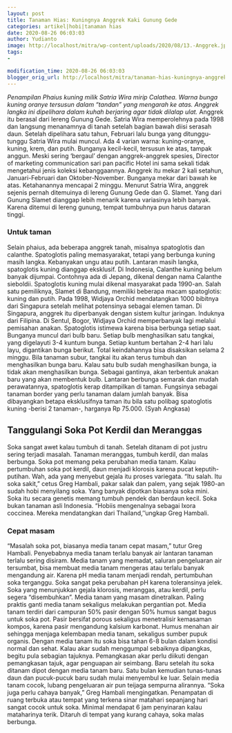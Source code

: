 ```yaml
---
layout: post
title: Tanaman Hias: Kuningnya Anggrek Kaki Gunung Gede
categories: artikel|hobi|tanaman hias
date: 2020-08-26 06:03:03
author: Yudianto
image: http://localhost/mitra/wp-content/uploads/2020/08/13.-Anggrek.jpg
tags:
- 

modification_time: 2020-08-26 06:03:03
blogger_orig_url: http://localhost/mitra/tanaman-hias-kuningnya-anggrek-kaki.html
---
```


<em>Penampilan Phaius kuning milik Satria Wira mirip Calathea. Warna bunga kuning oranye tersusun dalam “tandan” yang mengarah ke atas. Anggrek langka ini dipelihara dalam kuhah berjaring agar tidak dilalap ulat.</em>
Anggrek itu berasal dari lereng Gunung Gede. Satria Wira memperolehnya pada 1998 dan langsung menanamnya di tanah setelah bagian bawah diisi serasah daun. Setelah dipelihara satu tahun, Februari lalu bunga yang ditunggu-tunggu Satria Wira mulai muncul. Ada 4 varian warna: kuning-oranye, kuning, krem, dan putih. Bunganya kecil-kecil, tersusun ke atas, tampak anggun. Meski sering ‘bergaul’ dengan anggrek-anggrek spesies, Director of marketing communication sari pan pacific Hotel ini sama sekali tidak mengetahui jenis koleksi kebanggaannya.
Anggrek itu mekar 2 kali setahun, Januari-Februari dan Oktober-November. Bunganya mekar dari bawah ke atas. Ketahanannya mencapai 2 minggu. Menurut Satria Wira, anggrek sejenis pernah ditemuinya di lereng Gunung Gede dan G. Slamet. Yang dari Gunung Slamet dianggap lebih menarik karena variasinya lebih banyak. Karena ditemui di lereng gunung, tempat tumbuhnya pun harus dataran tinggi.
<h3>Untuk taman</h3>
Selain phaius, ada beberapa anggrek tanah, misalnya spatoglotis dan calanthe. Spatoglotis paling memasyarakat, tetapi yang berbunga kuning masih langka. Kebanyakan ungu atau putih. Lantaran masih langka, spatoglotis kuning dianggap eksklusif. Di Indonesia, Calanthe kuning belum banyak dijumpai. Contohnya ada di Jepang, dikenal dengan nama Calanthe sieboldii.
Spatoglotis kuning mulai dikenal masyarakat pada 1990-an. Salah satu pemiliknya, Slamet di Bandung, memiliki beberapa macam spatoglotis: kuning dan putih. Pada 1998, Widjaya Orchid mendatangkan 1000 bibitnya dari Singapura setelah melihat potensinya sebagai elemen taman. Di Singapura, anggrek itu diperbanyak dengan sistem kultur jaringan. Induknya dari Filipina. Di Sentul, Bogor, Widjaya Orchid memperbanyak lagi melalui pemisahan anakan.
Spatoglotis istimewa karena bisa berbunga setiap saat. Bunganya muncul dari bulb baru. Setiap bulb menghasilkan satu tangkai, yang digelayuti 3-4 kuntum bunga. Setiap kuntum bertahan 2-4 hari lalu layu, digantikan bunga berikut. Total keindahannya bisa disaksikan selama 2 minggu. Bila tanaman subur, tangkai itu akan terus tumbuh dan menghasilkan bunga baru. Kalau satu bulb sudah menghasilkan bunga, ia tidak akan menghasilkan bunga. Sebagai gantinya, akan terbentuk anakan baru yang akan membentuk bulb.
Lantaran berbunga semarak dan mudah perawatannya, spatoglotis kerap ditampilkan di taman. Fungsinya sebagai tanaman border yang perlu tanaman dalam jumlah banyak. Bisa dibayangkan betapa eksklusifnya taman itu bila satu polibag spatoglotis kuning -berisi 2 tanaman-, harganya Rp 75.000. (Syah Angkasa)
<h2>Tanggulangi Soka Pot Kerdil dan Meranggas</h2>
Soka sangat awet kalau tumbuh di tanah. Setelah ditanam di pot justru sering terjadi masalah. Tanaman meranggas, tumbuh kerdil, dan malas berbunga. Soka pot memang peka perubahan media tanam.
Kalau pertumbuhan soka pot kerdil, daun menjadi klorosis karena pucat keputih-putihan. Wah, ada yang menyebut gejala itu proses variegata. “Itu salah. Itu soka sakit,” cetus Greg Hambali, pakar salak dan palem, yang sejak 1980-an sudah hobi menyilang soka.
Yang banyak dipotkan biasanya soka mini. Soka itu secara genetis memang tumbuh pendek dan berdaun kecil. Soka bukan tanaman asli Indonesia. “Hobiis mengenalnya sebagai Ixora coccinea. Mereka mendatangkan dari Thailand,’’ungkap Greg Hambali.
<h3>Cepat masam</h3>
“Masalah soka pot, biasanya media tanam cepat masam,” tutur Greg Hambali. Penyebabnya media tanam terlalu banyak air lantaran tanaman terlalu sering disiram. Media tanam yang memadat, saluran pengeluaran air tersumbat, bisa membuat media tanam mengeras atau terlalu banyak mengandung air. Karena pH media tanam menjadi rendah, pertumbuhan soka terganggu. Soka sangat peka perubahan pH karena toleransinya jelek.
Soka yang menunjukkan gejala klorosis, meranggas, atau kerdil, perlu segera “disembuhkan”. Media tanam yang masam dinetralkan. Paling praktis ganti media tanam sekaligus melakukan pergantian pot.
Media tanam terdiri dari campuran 50% pasir dengan 50% humus sangat bagus untuk soka pot. Pasir bersifat porous sekaligus menetralisir kemasaman kompos, karena pasir mengandung kalsium karbonat. Humus menahan air sehingga menjaga kelembapan media tanam, sekaligus sumber pupuk organis. Dengan media tanam itu soka bisa tahan 6-8 bulan dalam kondisi normal dan sehat.
Kalau akar sudah menggumpal sebaiknya dipangkas, begitu pula sebagian tajuknya. Pemangkasan akar perlu diikuti dengan pemangkasan tajuk, agar penguapan air seimbang. Baru setelah itu soka ditanam dipot dengan media tanam baru. Satu bulan kemudian tunas-tunas daun dan pucuk-pucuk baru sudah mulai menyembul ke luar.
Selain media tanam cocok, lubang pengeluaran air pun teijaga sempurna alirannya. “Soka juga perlu cahaya banyak,” Greg Hambali mengingatkan. Penampatan di ruang terbuka atau tempat yang terkena sinar matahari sepanjang hari sangat cocok untuk soka. Minimal mendapat 6 jam penyinaran kalau mataharinya terik. Ditaruh di tempat yang kurang cahaya, soka malas berbunga.
